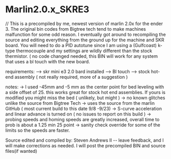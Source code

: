 # Marlin2.0.x_SKRE3


// This is a precompiled by me, newest version of marlin 2.0x for the ender 3. The original bin codes from Bigtree tech tend to make machines malfunction for some odd reason. I eventually got around to recompiling the source and editing everything from the ground up for the machine and SKR board. You will need to do a PID autotune since I am using a (Gulfcoast) k-type thermocouple and my settings are wildly different than the stock thermistor. ( no code changed needed, this BIN will work for any system that uses a bl touch with the new board.

requirements:
 --> skr mini e3 2.0 bard installed 
--> Bl touch
 --> stock hot-end assembly ( not really required, more of a suggestion )

notes: -> I used -45mm and -5 mm as the center point for bed leveling with a side offset of 25. this works great for stock hot end assemblies. If yours is modified you might miss the bed ( unlikely, but might ) -> no known glitches unlike the source from Bigtree Tech -> uses the source from the marlin GitHub ( most current build to this date 9/8 -9/23) -> S-curve acceleration and linear advance is turned on ( no issues to report on this build ) -> probing speeds and homing speeds are greatly increased, overall time to prob is about a 1.25 min 25 point -> sanity check override for some of the limits so the speeds are faster.

Source edited and compiled by: Steven Andrews II -- leave feedback, and I will make corrections as needed. I will post the precompiled BIN and source files(if wanted)

